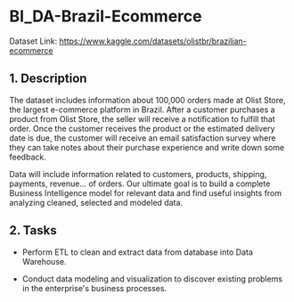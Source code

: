 # BI_DA-Brazil-Ecommerce
Dataset Link: https://www.kaggle.com/datasets/olistbr/brazilian-ecommerce


## 1. Description
   
The dataset includes information about 100,000 orders made at Olist Store, the largest e-commerce platform in Brazil. After a customer purchases a product from Olist Store, the seller will receive a notification to fulfill that order. Once the customer receives the product or the estimated delivery date is due, the customer will receive an email satisfaction survey where they can take notes about their purchase experience and write down some feedback.

Data will include information related to customers, products, shipping, payments, revenue... of orders. Our ultimate goal is to build a complete Business Intelligence model for relevant data and find useful insights from analyzing cleaned, selected and modeled data.

## 2. Tasks

- Perform ETL to clean and extract data from database into Data Warehouse.

- Conduct data modeling and visualization to discover existing problems in the enterprise's business processes.

